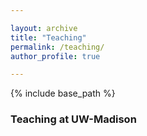 ```yaml
---

layout: archive
title: "Teaching"
permalink: /teaching/
author_profile: true

---
```


{% include base_path %}


### Teaching at UW-Madison
